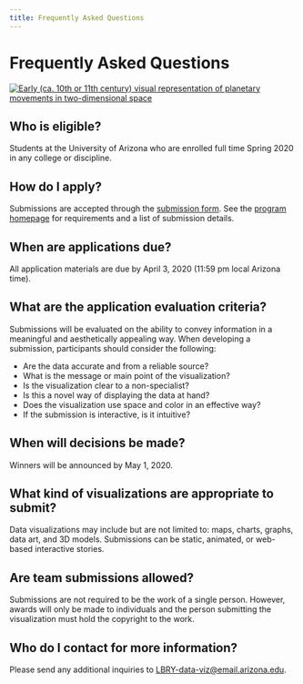 ```yaml
---
title: Frequently Asked Questions
---
```


# Frequently Asked Questions

[![Early (ca. 10th or 11th century) visual representation of planetary movements in two-dimensional space](https://upload.wikimedia.org/wikipedia/commons/1/12/Planetary_Movements.gif)](https://commons.wikimedia.org/wiki/File:Planetary_Movements.gif)

## Who is eligible?
Students at the University of Arizona who are enrolled full time Spring 2020 in any college or discipline.

## How do I apply?
Submissions are accepted through the [submission form](https://forms.gle/ugJfYRQfLMvY1r3C9). See the [program homepage](index.md) for requirements and a list of submission details.

## When are applications due?
All application materials are due by April 3, 2020 (11:59 pm local Arizona time).

## What are the application evaluation criteria?
Submissions will be evaluated on the ability to convey information in a meaningful and aesthetically appealing way. When developing a submission, participants should consider the following:

+ Are the data accurate and from a reliable source?
+ What is the message or main point of the visualization?
+ Is the visualization clear to a non-specialist?
+ Is this a novel way of displaying the data at hand?
+ Does the visualization use space and color in an effective way?
+ If the submission is interactive, is it intuitive?

## When will decisions be made?
Winners will be announced by May 1, 2020.

## What kind of visualizations are appropriate to submit?
Data visualizations may include but are not limited to: maps, charts, graphs, data art, and 3D models. Submissions can be static, animated, or web-based interactive stories.

## Are team submissions allowed?
Submissions are not required to be the work of a single person. However, awards will only be made to individuals and the person submitting the visualization must hold the copyright to the work.

## Who do I contact for more information?
Please send any additional inquiries to  [LBRY-data-viz@email.arizona.edu](mailto:LBRY-data-viz@email.arizona.edu?subject=Data%20Viz%20Challenge%20Inquiry).
